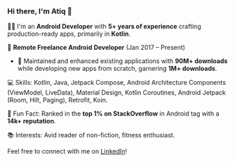 ### Hi there, I'm Atiq 👋

👨‍💻 I'm an **Android Developer** with **5+ years of experience** crafting production-ready apps, primarily in **Kotlin**.

💼 **Remote Freelance Android Developer** (Jan 2017 – Present)
  - 📱 Maintained and enhanced existing applications with **90M+ downloads** while developing new apps from scratch, garnering **1M+ downloads**.

💻 Skills: Kotlin, Java, Jetpack Compose, Android Architecture Components (ViewModel,
LiveData), Material Design, Kotlin Coroutines, Android Jetpack (Room, Hilt, Paging), Retrofit, Koin.

🌟 Fun Fact: Ranked in the **top 1% on StackOverflow** in Android tag with a **14k+ reputation**.

📚 Interests: Avid reader of non-fiction, fitness enthusiast.

Feel free to connect with me on [LinkedIn](https://www.linkedin.com/in/TheMaxCoder)!


